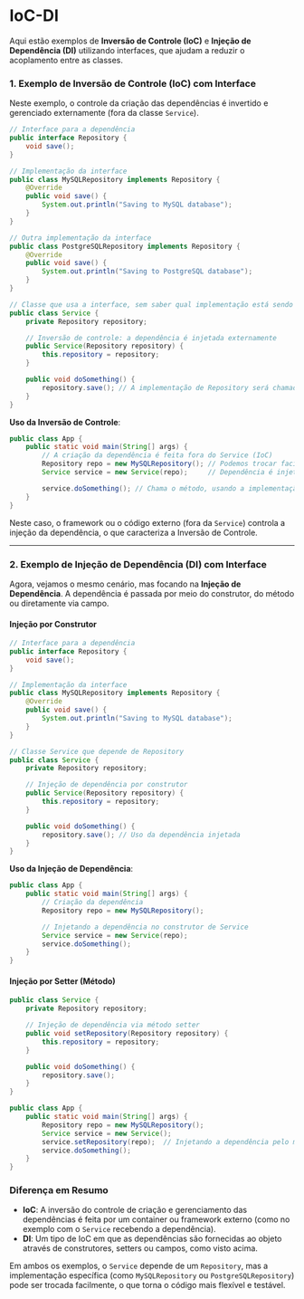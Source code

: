 # IoC-DI

Aqui estão exemplos de **Inversão de Controle (IoC)** e **Injeção de Dependência (DI)** utilizando interfaces, que ajudam a reduzir o acoplamento entre as classes.

### 1. Exemplo de **Inversão de Controle (IoC)** com Interface

Neste exemplo, o controle da criação das dependências é invertido e gerenciado externamente (fora da classe `Service`).

```java
// Interface para a dependência
public interface Repository {
    void save();
}

// Implementação da interface
public class MySQLRepository implements Repository {
    @Override
    public void save() {
        System.out.println("Saving to MySQL database");
    }
}

// Outra implementação da interface
public class PostgreSQLRepository implements Repository {
    @Override
    public void save() {
        System.out.println("Saving to PostgreSQL database");
    }
}

// Classe que usa a interface, sem saber qual implementação está sendo usada
public class Service {
    private Repository repository;

    // Inversão de controle: a dependência é injetada externamente
    public Service(Repository repository) {
        this.repository = repository;
    }

    public void doSomething() {
        repository.save(); // A implementação de Repository será chamada
    }
}
```

**Uso da Inversão de Controle**:
```java
public class App {
    public static void main(String[] args) {
        // A criação da dependência é feita fora do Service (IoC)
        Repository repo = new MySQLRepository(); // Podemos trocar facilmente para PostgreSQLRepository
        Service service = new Service(repo);     // Dependência é injetada no Service

        service.doSomething(); // Chama o método, usando a implementação do Repository fornecida
    }
}
```

Neste caso, o framework ou o código externo (fora da `Service`) controla a injeção da dependência, o que caracteriza a Inversão de Controle.

---

### 2. Exemplo de **Injeção de Dependência (DI)** com Interface

Agora, vejamos o mesmo cenário, mas focando na **Injeção de Dependência**. A dependência é passada por meio do construtor, do método ou diretamente via campo.

#### Injeção por Construtor
```java
// Interface para a dependência
public interface Repository {
    void save();
}

// Implementação da interface
public class MySQLRepository implements Repository {
    @Override
    public void save() {
        System.out.println("Saving to MySQL database");
    }
}

// Classe Service que depende de Repository
public class Service {
    private Repository repository;

    // Injeção de dependência por construtor
    public Service(Repository repository) {
        this.repository = repository;
    }

    public void doSomething() {
        repository.save(); // Uso da dependência injetada
    }
}
```

**Uso da Injeção de Dependência**:
```java
public class App {
    public static void main(String[] args) {
        // Criação da dependência
        Repository repo = new MySQLRepository();

        // Injetando a dependência no construtor de Service
        Service service = new Service(repo);
        service.doSomething();
    }
}
```

#### Injeção por Setter (Método)
```java
public class Service {
    private Repository repository;

    // Injeção de dependência via método setter
    public void setRepository(Repository repository) {
        this.repository = repository;
    }

    public void doSomething() {
        repository.save();
    }
}

public class App {
    public static void main(String[] args) {
        Repository repo = new MySQLRepository();
        Service service = new Service();
        service.setRepository(repo);  // Injetando a dependência pelo método setter
        service.doSomething();
    }
}
```

### Diferença em Resumo
- **IoC**: A inversão do controle de criação e gerenciamento das dependências é feita por um container ou framework externo (como no exemplo com o `Service` recebendo a dependência).
- **DI**: Um tipo de IoC em que as dependências são fornecidas ao objeto através de construtores, setters ou campos, como visto acima.

Em ambos os exemplos, o `Service` depende de um `Repository`, mas a implementação específica (como `MySQLRepository` ou `PostgreSQLRepository`) pode ser trocada facilmente, o que torna o código mais flexível e testável.
